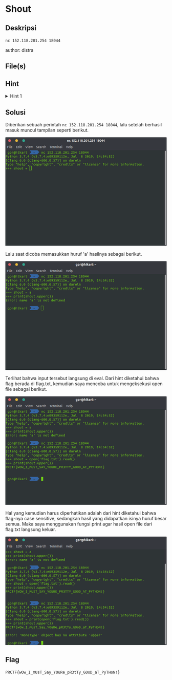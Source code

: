 # Shout

## Deskripsi

`nc 152.118.201.254 18044`

author: distra

## File(s)

## Hint

<details> 
    <summary>Hint 1</summary>
    <p>the flag is stored in flag.txt, it is case sensitive</p>
</details>

## Solusi

Diberikan sebuah perintah `nc 152.118.201.254 18044`, lalu setelah berhasil
masuk muncul tampilan seperti berikut.

![Shout 1](img/shout1.png)

Lalu saat dicoba memasukkan huruf 'a' hasilnya sebagai berikut.

![Shout 2](img/shout2.png)

Terlihat bahwa input tersebut langsung di eval. Dari hint diketahui bahwa flag
berada di flag.txt, kemudian saya mencoba untuk mengeksekusi open file sebagai
berikut.

![Shout 3](img/shout3.png)

Hal yang kemudian harus diperhatikan adalah dari hint diketahui bahwa flag-nya
case sensitive, sedangkan hasil yang didapatkan isinya huruf besar semua. Maka
saya menggunakan fungsi print agar hasil open file dari flag.txt langsung
keluar.

![Shout 4](img/shout4.png)

## Flag

`PRCTF{wOw_I_mUsT_Say_YOuRe_pR3tTy_GOoD_aT_PyTHoN!}`
